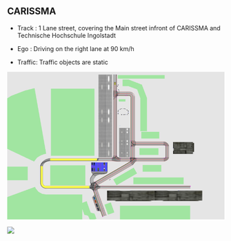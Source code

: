 ## CARISSMA  

- Track : 1 Lane street, covering the Main street infront of CARISSMA and Technische Hochschule Ingolstadt

- Ego : Driving on the right lane at 90 km/h

- Traffic: Traffic objects are static

![](https://raw.githubusercontent.com/PerpetuumProgress/OVAL-Assets/main/datasets/Carismma_Track/Unbenannt.PNG)

![](https://raw.githubusercontent.com/PerpetuumProgress/OVAL-Assets/main/datasets/2019-11-29_SAVe_Ingolstadt_Prio6_Carissma_Outdoor_offset.gif)

